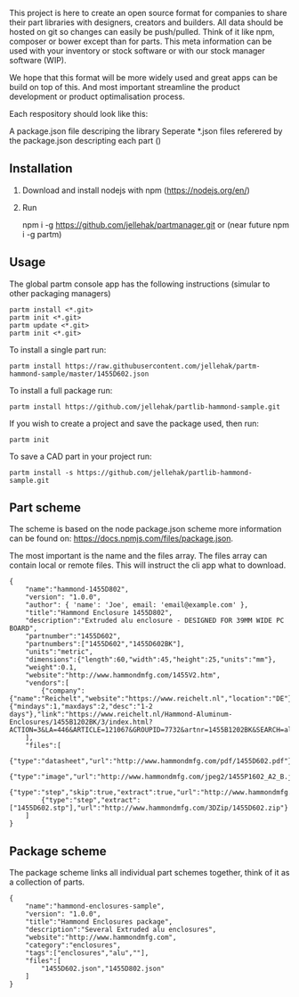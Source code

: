 This project is here to create an open source format for companies to share their part libraries with designers, creators and builders. All data should be hosted on git so changes can easily be push/pulled. Think of it like npm, composer or bower except than for parts. This meta information can be used with your inventory or stock software or with our stock manager software (WIP).

We hope that this format will be more widely used and great apps can be build on top of this. And most important streamline the product development or product optimalisation process.

Each respository should look like this:

A package.json file descriping the library
Seperate *.json files referered by the package.json descripting each part ()


Installation
---
1. Download and install nodejs with npm (https://nodejs.org/en/)
2. Run
	
	npm i -g https://github.com/jellehak/partmanager.git or (near future npm i -g partm) 


Usage
---
The global partm console app has the following instructions (simular to other packaging managers)

	partm install <*.git>
	partm init <*.git>
	partm update <*.git>
	partm init <*.git>

To install a single part run:

	partm install https://raw.githubusercontent.com/jellehak/partm-hammond-sample/master/1455D602.json

To install a full package run:

	partm install https://github.com/jellehak/partlib-hammond-sample.git

If you wish to create a project and save the package used, then run:
	
	partm init

To save a CAD part in your project run:
	
	partm install -s https://github.com/jellehak/partlib-hammond-sample.git


Part scheme
---
The scheme is based on the node package.json scheme more information can be found on: https://docs.npmjs.com/files/package.json.

The most important  is the name and the files array. The files array can contain local or remote files. This will instruct the cli app what to download.

	{
		"name":"hammond-1455D802",
		"version": "1.0.0",
		"author": { 'name': 'Joe', email: 'email@example.com' },
		"title":"Hammond Enclosure 1455D802",
		"description":"Extruded alu enclosure - DESIGNED FOR 39MM WIDE PC BOARD",
		"partnumber":"1455D602",
		"partnumbers":["1455D602","1455D602BK"],
		"units":"metric",
		"dimensions":{"length":60,"width":45,"height":25,"units":"mm"},
		"weight":0.1,
		"website":"http://www.hammondmfg.com/1455V2.htm",
		"vendors":[
			{"company":{"name":"Reichelt","website":"https://www.reichelt.nl","location":"DE"},"price":9.05,"deliverytime":{"mindays":1,"maxdays":2,"desc":"1-2 days"},"link":"https://www.reichelt.nl/Hammond-Aluminum-Enclosures/1455B1202BK/3/index.html?ACTION=3&LA=446&ARTICLE=121067&GROUPID=7732&artnr=1455B1202BK&SEARCH=alu%2Bcasing"}
		],
		"files":[
			{"type":"datasheet","url":"http://www.hammondmfg.com/pdf/1455D602.pdf"},
			{"type":"image","url":"http://www.hammondmfg.com/jpeg2/1455P1602_A2_B.jpg"},
			{"type":"step","skip":true,"extract":true,"url":"http://www.hammondmfg.com/3DZip/1455D602.zip"},
			{"type":"step","extract":["1455D602.stp"],"url":"http://www.hammondmfg.com/3DZip/1455D602.zip"}
		]
	}


Package scheme
---
The package scheme links all individual part schemes together, think of it as a collection of parts.

	{
		"name":"hammond-enclosures-sample",
		"version": "1.0.0",
		"title":"Hammond Enclosures package",
		"description":"Several Extruded alu enclosures",
		"website":"http://www.hammondmfg.com",
		"category":"enclosures",
		"tags":["enclosures","alu",""],
		"files":[
			"1455D602.json","1455D802.json"
		]
	}
